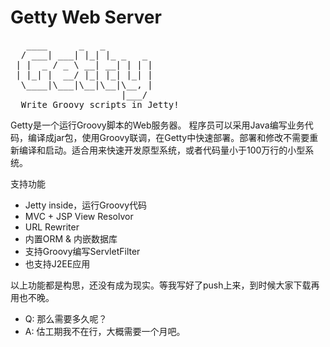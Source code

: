 Getty Web Server
=====
<pre>
   ____      _   _
  / ___| ___| |_| |_ _   _
 | |  _ / _ \ __| __| | | |
 | |_| |  __/ |_| |_| |_| |
  \____|\___|\__|\__|\__, |
                     |___/
  Write Groovy scripts in Jetty!
</pre>

Getty是一个运行Groovy脚本的Web服务器。
程序员可以采用Java编写业务代码，编译成jar包，使用Groovy联调，在Getty中快速部署。部署和修改不需要重新编译和启动。适合用来快速开发原型系统，或者代码量小于100万行的小型系统。

支持功能

- Jetty inside，运行Groovy代码
- MVC + JSP View Resolvor
- URL Rewriter
- 内置ORM & 内嵌数据库
- 支持Groovy编写ServletFilter
- 也支持J2EE应用

以上功能都是构思，还没有成为现实。等我写好了push上来，到时候大家下载再用也不晚。

- Q: 那么需要多久呢？
- A: 估工期我不在行，大概需要一个月吧。